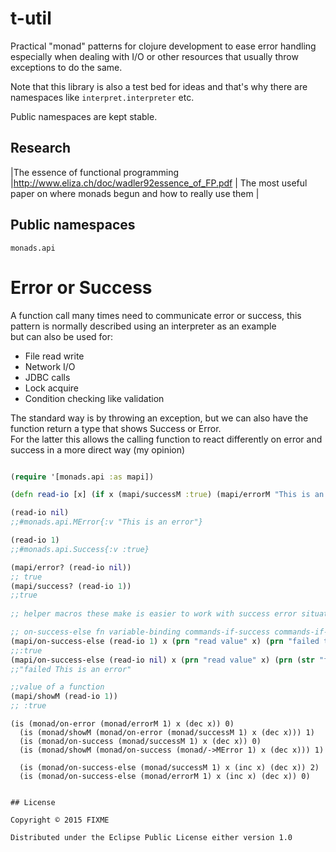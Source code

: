 # t-util

Practical "monad" patterns for clojure development to ease error handling especially when dealing
with I/O or other resources that usually throw exceptions to do the same.


Note that this library is also a test bed for ideas and that's why there are namespaces like
`interpret.interpreter` etc.

Public namespaces are kept stable.

## Research

|The essence of functional programming |http://www.eliza.ch/doc/wadler92essence_of_FP.pdf | The most useful paper on where monads begun and how to really use them |


## Public namespaces

`monads.api`


# Error or Success

A function call many times need to communicate error or success, this pattern is normally described using an interpreter as an example  
but can also be used for:  

  * File read write
  * Network I/O
  * JDBC calls
  * Lock acquire
  * Condition checking like validation

The standard way is by throwing an exception, but we can also have the function return a type that shows Success or Error.  
For the latter this allows the calling function to react differently on error and success in a more direct way (my opinion)  

```clojure

(require '[monads.api :as mapi])

(defn read-io [x] (if x (mapi/successM :true) (mapi/errorM "This is an error")))

(read-io nil)
;;#monads.api.MError{:v "This is an error"}

(read-io 1)
;;#monads.api.Success{:v :true}

(mapi/error? (read-io nil))
;; true
(mapi/success? (read-io 1))
;;true
 
;; helper macros these make is easier to work with success error situations

;; on-success-else fn variable-binding commands-if-success commands-if-error
(mapi/on-success-else (read-io 1) x (prn "read value" x) (prn "failed to read due to " x)) 
;;:true
(mapi/on-success-else (read-io nil) x (prn "read value" x) (prn (str "failed " x))) 
;;"failed This is an error"

;;value of a function
(mapi/showM (read-io 1))
;; :true 

```


```
(is (monad/on-error (monad/errorM 1) x (dec x)) 0)
  (is (monad/showM (monad/on-error (monad/successM 1) x (dec x))) 1)
  (is (monad/on-success (monad/successM 1) x (dec x)) 0)
  (is (monad/showM (monad/on-success (monad/->MError 1) x (dec x))) 1)

  (is (monad/on-success-else (monad/successM 1) x (inc x) (dec x)) 2)
  (is (monad/on-success-else (monad/errorM 1) x (inc x) (dec x)) 0)
  

## License

Copyright © 2015 FIXME

Distributed under the Eclipse Public License either version 1.0
